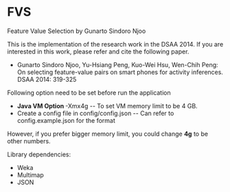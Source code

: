 # FVS
Feature Value Selection by Gunarto Sindoro Njoo

This is the implementation of the research work in the DSAA 2014. If you are interested in this work, please refer and cite the following paper.
- Gunarto Sindoro Njoo, Yu-Hsiang Peng, Kuo-Wei Hsu, Wen-Chih Peng: On selecting feature-value pairs on smart phones for activity inferences. DSAA 2014: 319-325

Following option need to be set before run the application
- <b> Java VM Option </b> -Xmx4g
-- To set VM memory limit to be 4 GB.
- Create a config file in config/config.json
-- Can refer to config.example.json for the format

However, if you prefer bigger memory limit, you could change <b>4g</b> to be other numbers.

Library dependencies:
<ul>
<li> Weka </li>
<li> Multimap </li>
<li> JSON </li>
</ul>
